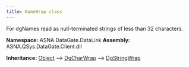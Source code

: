 ```yaml
---
title: NameWrap class
---
```


For dgNames read as null-terminated strings of less than 32 characters.

**Namespace:** ASNA.DataGate.DataLink
**Assembly:** ASNA.QSys.DataGate.Client.dll

**Inheritance:** [Object](https://docs.microsoft.com/en-us/dotnet/api/system.object) --> [DgCharWrap](https://learn.microsoft.com/en-us/dotnet/api/) --> [DgStringWrap](https://learn.microsoft.com/en-us/dotnet/api/)
<br>
<br>
